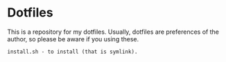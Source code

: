 # Dotfiles

This is a repository for my dotfiles. Usually, dotfiles are preferences of the author, so please be aware if you using these.

```
install.sh - to install (that is symlink).
```

